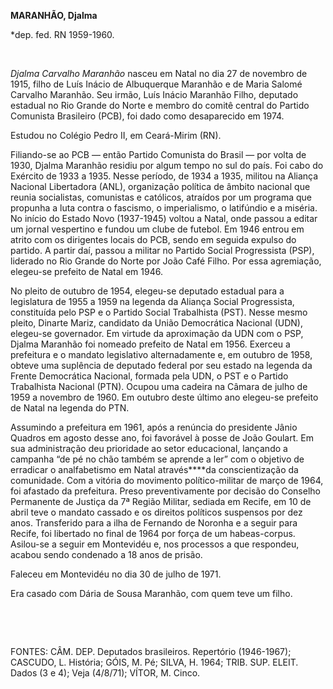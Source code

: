 **MARANHÃO, Djalma**

\*dep. fed. RN 1959-1960.

 

*Djalma Carvalho Maranhão* nasceu em Natal no dia 27 de novembro de
1915, filho de Luís Inácio de Albuquerque Maranhão e de Maria Salomé
Carvalho Maranhão. Seu irmão, Luís Inácio Maranhão Filho, deputado
estadual no Rio Grande do Norte e membro do comitê central do Partido
Comunista Brasileiro (PCB), foi dado como desaparecido em 1974.

Estudou no Colégio Pedro II, em Ceará-Mirim (RN).

Filiando-se ao PCB — então Partido Comunista do Brasil — por volta de
1930, Djalma Maranhão residiu por algum tempo no sul do país. Foi cabo
do Exército de 1933 a 1935. Nesse período, de 1934 a 1935, militou na
Aliança Nacional Libertadora (ANL), organização política de âmbito
nacional que reunia socialistas, comunistas e católicos, atraídos por um
programa que propunha a luta contra o fascismo, o imperialismo, o
latifúndio e a miséria. No início do Estado Novo (1937-1945) voltou a
Natal, onde passou a editar um jornal vespertino e fundou um clube de
futebol. Em 1946 entrou em atrito com os dirigentes locais do PCB, sendo
em seguida expulso do partido. A partir daí, passou a militar no Partido
Social Progressista (PSP), liderado no Rio Grande do Norte por João Café
Filho. Por essa agremiação, elegeu-se prefeito de Natal em 1946.

No pleito de outubro de 1954, elegeu-se deputado estadual para a
legislatura de 1955 a 1959 na legenda da Aliança Social Progressista,
constituída pelo PSP e o Partido Social Trabalhista (PST). Nesse mesmo
pleito, Dinarte Mariz, candidato da União Democrática Nacional (UDN),
elegeu-se governador. Em virtude da aproximação da UDN com o PSP, Djalma
Maranhão foi nomeado prefeito de Natal em 1956. Exerceu a prefeitura e o
mandato legislativo alternadamente e, em outubro de 1958, obteve uma
suplência de deputado federal por seu estado na legenda da Frente
Democrática Nacional, formada pela UDN, o PST e o Partido Trabalhista
Nacional (PTN). Ocupou uma cadeira na Câmara de julho de 1959 a novembro
de 1960. Em outubro deste último ano elegeu-se prefeito de Natal na
legenda do PTN.

Assumindo a prefeitura em 1961, após a renúncia do presidente Jânio
Quadros em agosto desse ano, foi favorável à posse de João Goulart. Em
sua administração deu prioridade ao setor educacional, lançando a
campanha “de pé no chão também se aprende a ler” com o objetivo de
erradicar o analfabetismo em Natal através****da conscientização da
comunidade. Com a vitória do movimento político-militar de março de
1964, foi afastado da prefeitura. Preso preventivamente por decisão do
Conselho Permanente de Justiça da 7ª Região Militar, sediada em Recife,
em 10 de abril teve o mandato cassado e os direitos políticos suspensos
por dez anos. Transferido para a ilha de Fernando de Noronha e a seguir
para Recife, foi libertado no final de 1964 por força de um
habeas-corpus. Asilou-se a seguir em Montevidéu e, nos processos a que
respondeu, acabou sendo condenado a 18 anos de prisão.

Faleceu em Montevidéu no dia 30 de julho de 1971.

Era casado com Dária de Sousa Maranhão, com quem teve um filho.

 

 

FONTES: CÂM. DEP. Deputados brasileiros. Repertório (1946-1967);
CASCUDO, L. História; GÓIS, M. Pé; SILVA, H. 1964; TRIB. SUP. ELEIT.
Dados (3 e 4); Veja (4/8/71); VÍTOR, M. Cinco.

 

